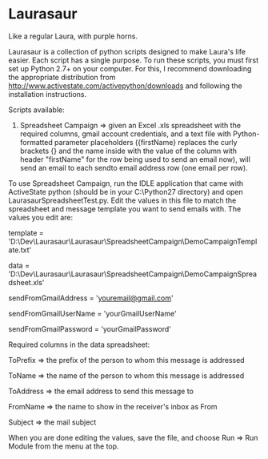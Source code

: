 Laurasaur
=========

Like a regular Laura, with purple horns.

Laurasaur is a collection of python scripts designed to make Laura's life easier. Each script has a single purpose. To run these scripts, you must first set up Python 2.7+ on your computer. For this, I recommend downloading the appropriate distribution from http://www.activestate.com/activepython/downloads and following the installation instructions.

Scripts available:

1) Spreadsheet Campaign => given an Excel .xls spreadsheet with the required columns, gmail account credentials, and a text file with Python-formatted parameter placeholders ({firstName} replaces the curly brackets {} and the name inside with the value of the column with header "firstName" for the row being used to send an email now), will send an email to each sendto email address row (one email per row).

To use Spreadsheet Campaign, run the IDLE application that came with ActiveState python (should be in your C:\Python27 directory) and open LaurasaurSpreadsheetTest.py. Edit the values in this file to match the spreadsheet and message template you want to send emails with. The values you edit are:

  template = 'D:\Dev\Laurasaur\Laurasaur\SpreadsheetCampaign\DemoCampaignTemplate.txt'

  data = 'D:\Dev\Laurasaur\Laurasaur\SpreadsheetCampaign\DemoCampaignSpreadsheet.xls'

  sendFromGmailAddress = 'youremail@gmail.com'

  sendFromGmailUserName = 'yourGmailUserName'

  sendFromGmailPassword = 'yourGmailPassword'

Required columns in the data spreadsheet:

  ToPrefix   => the prefix of the person to whom this message is addressed

  ToName     => the name of the person to whom this message is addressed

  ToAddress  => the email address to send this message to

  FromName   => the name to show in the receiver's inbox as From

  Subject    => the mail subject

When you are done editing the values, save the file, and choose Run => Run Module from the menu at the top.